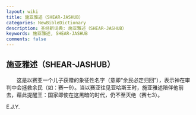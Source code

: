 ```yaml
---
layout: wiki
title: 施亚雅述（SHEAR-JASHUB）
categories: NewBibleDictionary
description: 圣经新词典: 施亚雅述（SHEAR-JASHUB）
keywords: 施亚雅述, SHEAR-JASHUB
comments: false
---
```


## 施亚雅述（SHEAR-JASHUB）

　　这是以赛亚一个儿子获赠的象征性名字（意即“余民必定归回”），表示神在审判中会拯救余民（如：赛一9）。当以赛亚往见亚哈斯王时，施亚雅述陪伴他前去，藉此提醒王：国家即使在这黑暗的时代，仍不至灭绝（赛七3）。

E.J.Y.








